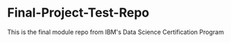 # Final-Project-Test-Repo
This is the final module repo from IBM's Data Science Certification Program
